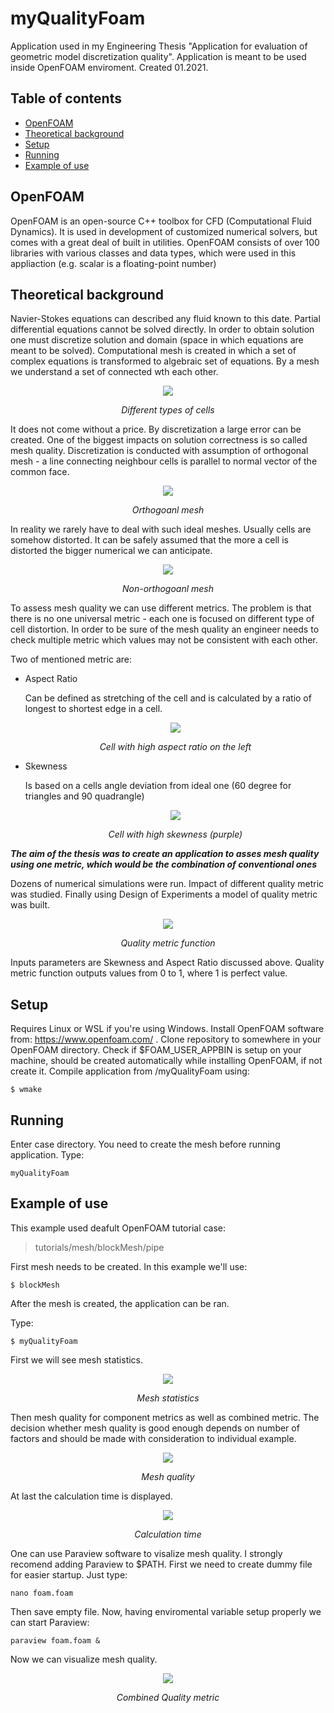 # myQualityFoam
Application used in my Engineering Thesis "Application for evaluation of geometric model discretization quality".
Application is meant to be used inside OpenFOAM enviroment.
Created 01.2021.

## Table of contents
- [OpenFOAM](#openfoam)
- [Theoretical background](#theoretical-background)
- [Setup](#setup)
- [Running](#running)
- [Example of use](#example-of-use)

## OpenFOAM
OpenFOAM is an open-source C++ toolbox for CFD (Computational Fluid Dynamics). It is used in development of customized numerical solvers, but comes with a great deal of built in utilities. OpenFOAM consists of over 100 libraries with various classes and data types, which were used in this appliaction (e.g. scalar is a floating-point number)

## Theoretical background
Navier-Stokes equations can described any fluid known to this date. Partial differential equations cannot be solved directly. In order to obtain solution one must discretize solution and domain (space in which equations are meant to be solved). Computational mesh is created in which a set of complex equations is transformed to algebraic set of equations. By a mesh we understand a set of connected wth each other.

<p align="center">
  <img src="https://user-images.githubusercontent.com/83305684/119635332-de68d380-be13-11eb-8c91-2ee58e2a1050.png" />
</p>
<p align="center">
  <em>Different types of cells</em>
</p>

It does not come without a price. By discretization a large error can be created. One of the biggest impacts on solution correctness is so called mesh quality. Discretization is conducted with assumption of orthogonal mesh - a line connecting neighbour cells is parallel to normal vector of the common face.

<p align="center">
  <img src="https://user-images.githubusercontent.com/83305684/119634853-6c908a00-be13-11eb-9e25-5a9d9b57026a.png" />
<p align="center">
  <em>Orthogoanl mesh</em>
</p>

In reality we rarely have to deal with such ideal meshes. Usually cells are somehow distorted. It can be safely assumed that the more a cell is distorted the bigger numerical we can anticipate. 

<p align="center">
  <img src="https://user-images.githubusercontent.com/83305684/119636502-00af2100-be15-11eb-8d09-bf1274730d97.png" />
<p align="center">
  <em>Non-orthogoanl mesh</em>
</p>

To assess mesh quality we can use different metrics. The problem is that there is no one universal metric - each one is focused on different type of cell distortion. In order to be sure of the mesh quality an engineer needs to check multiple metric which values may not be consistent with each other. 

Two of mentioned metric are:
* Aspect Ratio

  Can be defined as stretching of the cell and is calculated by a ratio of longest to shortest edge in a cell.
  <p align="center">
  <img src="https://user-images.githubusercontent.com/83305684/119638471-fb52d600-be16-11eb-8e11-18f1c7c853ae.png" />
  <p align="center">
  <em>Cell with high aspect ratio on the left</em>
  </p>
  
* Skewness

  Is based on a cells angle deviation from ideal one (60 degree for triangles and 90 quadrangle)
  
  <p align="center">
  <img src="https://user-images.githubusercontent.com/83305684/119639090-8d5ade80-be17-11eb-83e4-ce37f71317da.png" />
  <p align="center">
  <em>Cell with high skewness (purple)</em>
  </p>

***The aim of the thesis was to create an application to asses mesh quality using one metric, which would be the combination of conventional ones***

Dozens of numerical simulations were run. Impact of different quality metric was studied. Finally using Design of Experiments a model of quality metric was built.

  <p align="center">
  <img src="https://user-images.githubusercontent.com/83305684/119640357-d2334500-be18-11eb-8a24-933f2a77ae82.png" />
  <p align="center">
  <em>Quality metric function</em>
  </p>

Inputs parameters are Skewness and Aspect Ratio discussed above. Quality metric function outputs values from 0 to 1, where 1 is perfect value.

## Setup
Requires Linux or WSL if you're using Windows.
Install OpenFOAM software from: https://www.openfoam.com/ .
Clone repository to somewhere in your OpenFOAM directory. 
Check if $FOAM_USER_APPBIN is setup on your machine, should be created automatically while installing OpenFOAM, if not create it.
Compile application from /myQualityFoam using:
```
$ wmake
```

## Running
Enter case directory.
You need to create the mesh before running application.
Type:
```
myQualityFoam
```

## Example of use
This example used deafult OpenFOAM tutorial case:
> tutorials/mesh/blockMesh/pipe

First mesh needs to be created. In this example we'll use:
```
$ blockMesh
```
After the mesh is created, the application can be ran. 

Type:
```
$ myQualityFoam
```

First we will see mesh statistics.

<p align="center">
<img src="https://user-images.githubusercontent.com/83305684/119682787-74682280-be43-11eb-8ca6-1084ac5ed78f.png" />
<p align="center">
<em>Mesh statistics</em>
</p>

Then mesh quality for component metrics as well as combined metric. The decision whether mesh quality is good enough depends on number of factors and should be made with consideration to individual example. 

<p align="center">
<img src="https://user-images.githubusercontent.com/83305684/119683720-2c95cb00-be44-11eb-80d7-9e4a1b6b0a9f.png" />
<p align="center">
<em>Mesh quality</em>
</p>

At last the calculation time is displayed.

<p align="center">
<img src="https://user-images.githubusercontent.com/83305684/119684071-7da5bf00-be44-11eb-932d-65ec9f19dee1.png" />
<p align="center">
<em>Calculation time</em>
</p>

One can use Paraview software to visalize mesh quality.
I strongly recomend adding Paraview to $PATH.
First we need to create dummy file for easier startup. Just type:
```
nano foam.foam
```
Then save empty file. Now, having enviromental variable setup properly we can start Paraview:
```
paraview foam.foam &
```
Now we can visualize mesh quality.

<p align="center">
<img src="https://user-images.githubusercontent.com/83305684/119685449-a9757480-be45-11eb-9438-34ef04e5e099.png" />
<p align="center">
<em>Combined Quality metric</em>
</p>
